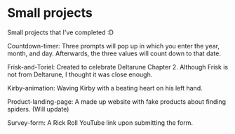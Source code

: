 # Small projects
Small projects that I've completed :D

Countdown-timer: Three prompts will pop up in which you enter the year, month, and day. Afterwards, the three values will count down to that date.

Frisk-and-Toriel: Created to celebrate Deltarune Chapter 2. Although Frisk is not from Deltarune, I thought it was close enough.

Kirby-animation: Waving Kirby with a beating heart on his left hand.

Product-landing-page: A made up website with fake products about finding spiders. (Will update)

Survey-form: A Rick Roll YouTube link upon submitting the form.

